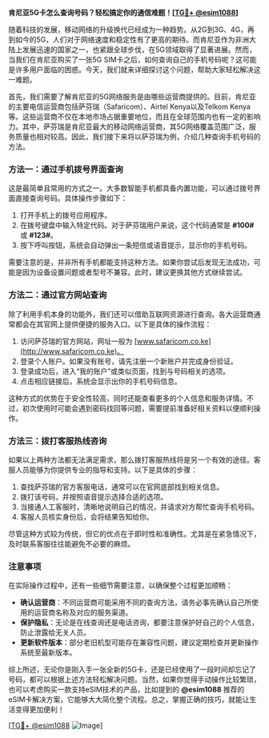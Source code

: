 **肯尼亚5G卡怎么查询号码？轻松搞定你的通信难题！[[TG💪+ @esim1088](https://t.me/s/esim1088)]**

随着科技的发展，移动网络的升级换代已经成为一种趋势。从2G到3G、4G，再到如今的5G，人们对于网络速度和稳定性有了更高的期待。而肯尼亚作为非洲大陆上发展迅速的国家之一，也紧跟全球步伐，在5G领域取得了显著进展。然而，当我们在肯尼亚购买了一张5G SIM卡之后，如何查询自己的手机号码呢？这可能是许多用户面临的困惑。今天，我们就来详细探讨这个问题，帮助大家轻松解决这一难题。

首先，我们需要了解肯尼亚的5G网络服务是由哪些运营商提供的。目前，肯尼亚的主要电信运营商包括萨芬瑞（Safaricom）、Airtel Kenya以及Telkom Kenya等。这些运营商不仅在本地市场占据重要地位，而且在全球范围内也有一定的影响力。其中，萨芬瑞是肯尼亚最大的移动网络运营商，其5G网络覆盖范围广泛，服务质量也相对较高。因此，我们接下来将以萨芬瑞为例，介绍几种查询手机号码的方法。

### 方法一：通过手机拨号界面查询

这是最简单且常用的方式之一。大多数智能手机都具备内置功能，可以通过拨号界面直接查询号码。具体操作步骤如下：

1. 打开手机上的拨号应用程序。
2. 在拨号键盘中输入特定代码。对于萨芬瑞用户来说，这个代码通常是 **#100#** 或 **#123#**。
3. 按下呼叫按钮，系统会自动弹出一条短信或语音提示，显示你的手机号码。

需要注意的是，并非所有手机都能支持这种方法。如果你尝试后发现无法成功，可能是因为设备设置问题或者型号不兼容。此时，建议更换其他方式继续尝试。

### 方法二：通过官方网站查询

除了利用手机本身的功能外，我们还可以借助互联网资源进行查询。各大运营商通常都会在其官网上提供便捷的服务入口。以下是具体的操作流程：

1. 访问萨芬瑞的官方网站，网址一般为 [www.safaricom.co.ke](http://www.safaricom.co.ke)。
2. 登录个人账户。如果没有账号，请先注册一个新账户并完成身份验证。
3. 登录成功后，进入“我的账户”或类似页面，找到与号码相关的选项。
4. 点击相应链接后，系统会显示出你的手机号码信息。

这种方式的优势在于安全性较高，同时还能查看更多的个人信息和服务详情。不过，初次使用时可能会遇到密码找回等问题，需要提前准备好相关资料以便顺利操作。

### 方法三：拨打客服热线咨询

如果以上两种方法都无法满足需求，那么拨打客服热线将是另一个有效的途径。客服人员能够为你提供专业的指导和支持。以下是具体的步骤：

1. 查找萨芬瑞的官方客服电话，通常可以在官网底部找到相关信息。
2. 拨打该号码，并按照语音提示选择合适的选项。
3. 当接通人工客服时，清晰地说明自己的情况，并请求对方帮忙查询手机号码。
4. 客服人员核实身份后，会将结果告知给你。

尽管这种方式较为传统，但它的优点在于即时性和准确性。尤其是在紧急情况下，及时联系客服往往能避免不必要的麻烦。

### 注意事项

在实际操作过程中，还有一些细节需要注意，以确保整个过程更加顺畅：

- **确认运营商**：不同运营商可能采用不同的查询方法，请务必事先确认自己所使用的运营商名称及对应的服务渠道。
- **保护隐私**：无论是在线查询还是电话咨询，都要注意保护好自己的个人信息，防止泄露给无关人员。
- **更新软件版本**：部分老旧机型可能存在兼容性问题，建议定期检查并更新操作系统至最新版本。

综上所述，无论你是刚入手一张全新的5G卡，还是已经使用了一段时间却忘记了号码，都可以根据上述方法轻松解决问题。当然，如果你觉得手动操作比较繁琐，也可以考虑购买一款支持eSIM技术的产品，比如提到的 **@esim1088** 推荐的eSIM卡解决方案，它能够大大简化整个流程。总之，掌握正确的技巧，就能让生活变得更加便利！

[[TG💪+ @esim1088](https://t.me/s/esim1088) ![Image](https://i.postimg.cc/4NQfJmqS/Snipaste-2025-05-13-00-14-12.png)]